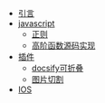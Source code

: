 - [引言]()
- [javascript](/javascript)
    - [正则](/javascript-Reg)
    - [高阶函数源码实现](/javascript-func)
- [插件](plugins)
    - [docsify可折叠](/plugins-docsify)
    - [图片切割](/plugins-imgCover)
- [IOS](ios)

<!-- - [app](/app)
    - [LOL](/app-lol)
    - [旅游分享](/app-tourShare) -->